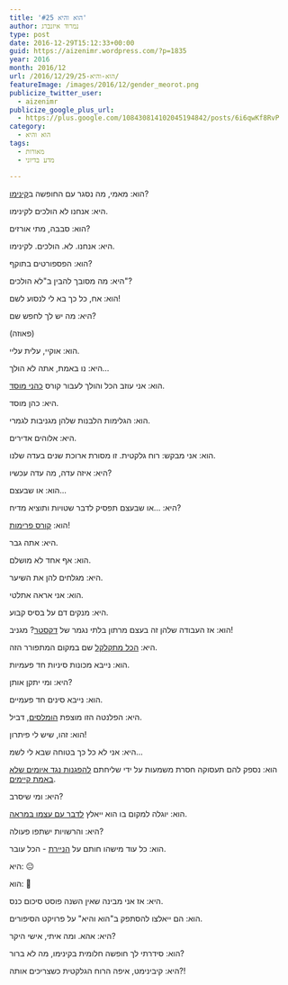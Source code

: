 ```yaml
---
title: 'הוא והיא #25'
author: נמרוד איזנברג
type: post
date: 2016-12-29T15:12:33+00:00
guid: https://aizenimr.wordpress.com/?p=1835
year: 2016
month: 2016/12
url: /2016/12/29/הוא-והיא-25/
featureImage: /images/2016/12/gender_meorot.png
publicize_twitter_user:
  - aizenimr
publicize_google_plus_url:
  - https://plus.google.com/108430814102045194842/posts/6i6qwKf8RvP
category:
  - הוא והיא
tags:
  - מאורות
  - מדע בדיוני

---
```

הוא: מאמי, מה נסגר עם החופשה ב[קינימו][1]?

היא: אנחנו לא הולכים לקינימו.

הוא: סבבה, מתי אורזים?

היא: אנחנו. לא. הולכים. לקינימו.

הוא: הפספורטים בתוקף?

היא: מה מסובך להבין ב"לא הולכים"?

הוא: אח, כל כך בא לי לנסוע לשם!

היא: מה יש לך לחפש שם?

(פאוזה)

הוא: אוקיי, עלית עליי.

היא: נו באמת, אתה לא הולך...

הוא: אני עוזב הכל והולך לעבור קורס [כהני מוסד][2].

היא: כהן מוסד.

הוא: הגלימות הלבנות שלהן מגניבות לגמרי.

היא: אלוהים אדירים.

הוא: אני מבקש: רוח גלקטית. זו מסורת ארוכת שנים בעדה שלנו.

היא: איזה עדה, מה עדה עכשיו?

הוא: או שבעצם...

היא: ...או שבעצם תפסיק לדבר שטויות ותוציא מדיח?

הוא: [קורס פרימות][3]!

היא: אתה גבר.

הוא: אף אחד לא מושלם.

היא: מגלחים להן את השיער.

הוא: אני אראה אתלטי.

היא: מנקים דם על בסיס קבוע.

הוא: אז העבודה שלהן זה בעצם מרתון בלתי נגמר של [דקסטר][4]? מגניב!

היא: [הכל מתקלקל][5] שם במקום המתפורר הזה.

הוא: נייבא מכונות סיניות חד פעמיות.

היא: ומי יתקן אותן?

הוא: נייבא סינים חד פעמיים.

היא: הפלנטה הזו מוצפת [הומלסים][6], דביל.

הוא: זהו, שיש לי פיתרון!

היא: אני לא כל כך בטוחה שבא לי לשמ...

הוא: נספק להם תעסוקה חסרת משמעות על ידי שליחתם [להפגנות נגד איומים שלא באמת קיימים][7].

היא: ומי שיסרב?

הוא: יוגלה למקום בו הוא ייאלץ [לדבר עם עצמו במראה][8].

היא: והרשויות ישתפו פעולה?

הוא: כל עוד מישהו חותם על [הניירת][9] - הכל עובר.

היא: 😐

הוא: 🙂

היא: אז אני מבינה שאין השנה פוסט סיכום כנס.

הוא: הם ייאלצו להסתפק ב"הוא והיא" על פרויקט הסיפורים.

היא: אהא. ומה איתי, אישי היקר?

הוא: סידרתי לך חופשה חלומית בקינימו, מה לא ברור?

היא: קיבינימט, איפה הרוח הגלקטית כשצריכים אותה?!

 [1]: http://meorot.sf-f.org.il/2016/%D7%A4%D7%A8%D7%95%D7%99%D7%A7%D7%98-%D7%94%D7%A1%D7%99%D7%A4%D7%95%D7%A8%D7%99%D7%9D/
 [2]: http://meorot.sf-f.org.il/2016/stories_project/%d7%a7%d7%94%d7%99%d7%9c%d7%94-%d7%90%d7%94%d7%95%d7%93-%d7%9e%d7%99%d7%9e%d7%95%d7%9f/
 [3]: http://meorot.sf-f.org.il/2016/stories_project/%D7%99%D7%91%D7%95%D7%A8%D7%9B%D7%95-%D7%A7%D7%A9%D7%A8%D7%99%D7%94-%D7%A7%D7%A8%D7%9F-%D7%9C%D7%A0%D7%93%D7%A1%D7%9E%D7%9F/
 [4]: https://en.wikipedia.org/wiki/Dexter_(TV_series)
 [5]: http://meorot.sf-f.org.il/2016/stories_project/%d7%a2%d7%91%d7%95%d7%93%d7%94-%d7%a0%d7%93%d7%a8%d7%a9%d7%aa-%d7%a2%d7%93%d7%95-%d7%a1%d7%95%d7%a7%d7%95%d7%9c%d7%95%d7%91%d7%a1%d7%a7%d7%99/
 [6]: http://meorot.sf-f.org.il/2016/stories_project/%d7%94%d7%a7%d7%99%d7%a1%d7%a8-%d7%94%d7%93%d7%a1-%d7%9e%d7%a9%d7%92%d7%91/
 [7]: http://meorot.sf-f.org.il/2016/stories_project/%d7%9c%d7%94%d7%a6%d7%99%d7%9c-%d7%90%d7%aa-%d7%94%d7%a2%d7%9d-%d7%99%d7%a2%d7%9c-%d7%a4%d7%95%d7%a8%d7%9e%d7%9f/
 [8]: http://meorot.sf-f.org.il/2016/stories_project/%d7%a2%d6%b7%d7%93-%d7%94%d7%99%d7%9c%d7%94-%d7%91%d7%a0%d7%99%d7%95%d7%91%d7%99%d7%a5-%d7%94%d7%95%d7%a4%d7%9e%d7%9f/
 [9]: http://meorot.sf-f.org.il/2016/stories_project/%d7%9e%d7%9c%d7%9b%d7%95%d7%93-22%d7%90-%d7%a0%d7%9e%d7%a8%d7%95%d7%93-%d7%90%d7%99%d7%96%d7%a0%d7%91%d7%a8%d7%92/